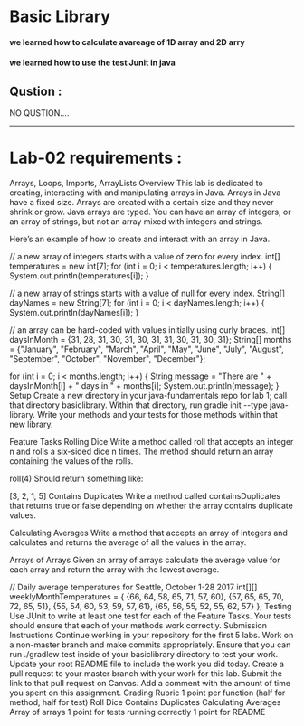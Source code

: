 # Basic Library

#### we learned how to calculate avareage of 1D array and 2D arry
#### we learned how to use the test Junit in java
## Qustion :
NO QUSTION....

---------------------------------------------------

# Lab-02 requirements :
Arrays, Loops, Imports, ArrayLists
Overview
This lab is dedicated to creating, interacting with and manipulating arrays in Java. Arrays in Java have a fixed size. Arrays are created with a certain size and they never shrink or grow. Java arrays are typed. You can have an array of integers, or an array of strings, but not an array mixed with integers and strings.

Here’s an example of how to create and interact with an array in Java.

// a new array of integers starts with a value of zero for every index.
int[] temperatures = new int[7];
for (int i = 0; i < temperatures.length; i++) {
System.out.println(temperatures[i]);
}

// a new array of strings starts with a value of null for every index.
String[] dayNames = new String[7];
for (int i = 0; i < dayNames.length; i++) {
System.out.println(dayNames[i]);
}

// an array can be hard-coded with values initially using curly braces.
int[] daysInMonth = {31, 28, 31, 30, 31, 30,
31, 31, 30, 31, 30, 31};
String[] months = {"January", "February", "March", "April", "May", "June",
"July", "August", "September", "October", "November", "December"};

for (int i = 0; i < months.length; i++) {
String message = "There are " + daysInMonth[i] + " days in " + months[i];
System.out.println(message);
}
Setup
Create a new directory in your java-fundamentals repo for lab 1; call that directory basiclibrary. Within that directory, run gradle init --type java-library. Write your methods and your tests for those methods within that new library.

Feature Tasks
Rolling Dice
Write a method called roll that accepts an integer n and rolls a six-sided dice n times. The method should return an array containing the values of the rolls.

roll(4)
Should return something like:

[3, 2, 1, 5]
Contains Duplicates
Write a method called containsDuplicates that returns true or false depending on whether the array contains duplicate values.

Calculating Averages
Write a method that accepts an array of integers and calculates and returns the average of all the values in the array.

Arrays of Arrays
Given an array of arrays calculate the average value for each array and return the array with the lowest average.

// Daily average temperatures for Seattle, October 1-28 2017
int[][] weeklyMonthTemperatures = {
{66, 64, 58, 65, 71, 57, 60},
{57, 65, 65, 70, 72, 65, 51},
{55, 54, 60, 53, 59, 57, 61},
{65, 56, 55, 52, 55, 62, 57}
};
Testing
Use JUnit to write at least one test for each of the Feature Tasks.
Your tests should ensure that each of your methods work correctly.
Submission Instructions
Continue working in your repository for the first 5 labs.
Work on a non-master branch and make commits appropriately.
Ensure that you can run ./gradlew test inside of your basiclibrary directory to test your work.
Update your root README file to include the work you did today.
Create a pull request to your master branch with your work for this lab.
Submit the link to that pull request on Canvas. Add a comment with the amount of time you spent on this assignment.
Grading Rubric
1 point per function (half for method, half for test)
Roll Dice
Contains Duplicates
Calculating Averages
Array of arrays
1 point for tests running correctly
1 point for README
